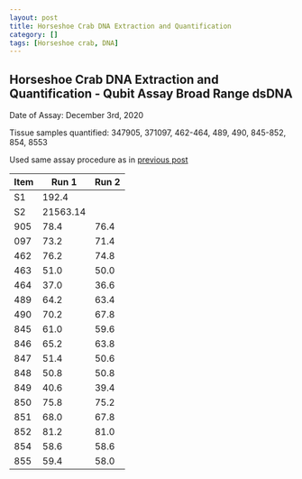 ```yaml
---
layout: post
title: Horseshoe Crab DNA Extraction and Quantification
category: []
tags: [Horseshoe crab, DNA]
---
```

## Horseshoe Crab DNA Extraction and Quantification - Qubit Assay Broad Range dsDNA
Date of Assay: December 3rd, 2020

Tissue samples quantified: 347905, 371097, 462-464, 489, 490, 845-852, 854, 8553

Used same assay procedure as in [previous post](https://njameral.github.io/Ameral_Lab_Notebook/Horseshoe-Crab-DNA-Assay/)

 Item | Run 1 | Run 2
 ---- | ---- | ----
 S1   | 192.4 |
 S2   | 21563.14 |
 905  | 78.4 | 76.4
 097  | 73.2 | 71.4
 462  | 76.2 | 74.8
 463  | 51.0 | 50.0
 464  | 37.0 | 36.6
 489  | 64.2 | 63.4
 490  | 70.2 | 67.8
 845  | 61.0 | 59.6
 846  | 65.2 | 63.8
 847  | 51.4 | 50.6
 848  | 50.8 | 50.8
 849  | 40.6 | 39.4
 850  | 75.8 | 75.2
 851  | 68.0 | 67.8
 852  | 81.2 | 81.0
 854  | 58.6 | 58.6
 855  | 59.4 | 58.0
